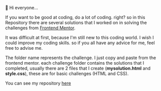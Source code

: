 :wave: Hi everyone...

If you want to be good at coding, do a lot of coding. right? so in this Repository there are several solutions that I worked on in solving the challenges from [Frontend Mentor](https://www.frontendmentor.io/home).

It was difficult at first, because I'm still new to this coding world. I wish I could improve my coding skills. so if you all have any advice for me, feel free to advise me.

The folder name represents the challenge. I just copy and paste from the frontend mentor. each challenge folder contains the solutions that I completed, usually there are 2 files that I create (**mysolution.html** and **style.css**), these are for basic challenges (HTML and CSS).

You can see my repository [here](https://github.com/fitrifityanto/frontendmentor-projects)
